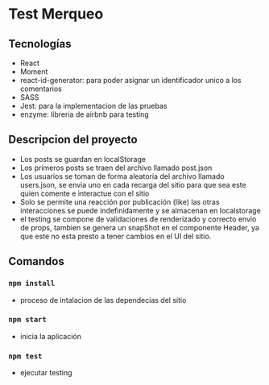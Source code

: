 
# Test Merqueo

## Tecnologías
- React
- Moment
- react-id-generator: para poder asignar un identificador unico a los comentarios
- SASS
- Jest: para la implementacion de las pruebas
- enzyme: libreria de airbnb para testing

## Descripcion del proyecto
* Los posts se guardan en localStorage
* Los primeros posts se traen del archivo llamado post.json 
* Los usuarios se toman de forma aleatoria del archivo llamado users.json, se envia uno en cada recarga del sitio para que sea este quien comente e interactue con el sitio
* Solo se permite una reacción por publicación (like) las otras interacciones se puede indefinidamente y se almacenan en localstorage
* el testing se compone de validaciones de renderizado y correcto envio de props, tambien se genera un snapShot en el componente Header, ya que este no esta presto a tener cambios en el UI del sitio. 


## Comandos
### `npm install`
* proceso de intalacion de las dependecias del sitio
### `npm start`
* inicia la aplicación
### `npm test`
* ejecutar testing
